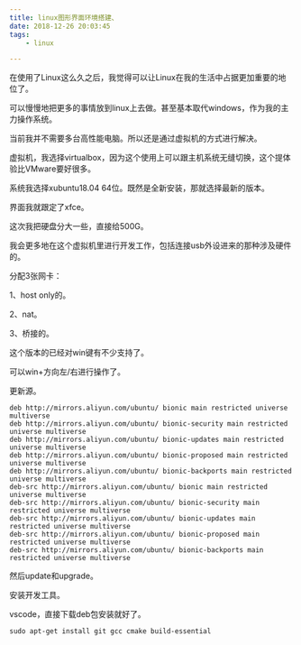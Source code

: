 ```yaml
---
title: linux图形界面环境搭建、
date: 2018-12-26 20:03:45
tags:
	- linux

---
```




在使用了Linux这么久之后，我觉得可以让Linux在我的生活中占据更加重要的地位了。

可以慢慢地把更多的事情放到linux上去做。甚至基本取代windows，作为我的主力操作系统。

当前我并不需要多台高性能电脑。所以还是通过虚拟机的方式进行解决。

虚拟机，我选择virtualbox，因为这个使用上可以跟主机系统无缝切换，这个提体验比VMware要好很多。

系统我选择xubuntu18.04  64位。既然是全新安装，那就选择最新的版本。

界面我就跟定了xfce。

这次我把硬盘分大一些，直接给500G。

我会更多地在这个虚拟机里进行开发工作，包括连接usb外设进来的那种涉及硬件的。

分配3张网卡：

1、host only的。

2、nat。

3、桥接的。



这个版本的已经对win键有不少支持了。

可以win+方向左/右进行操作了。

更新源。

```
deb http://mirrors.aliyun.com/ubuntu/ bionic main restricted universe multiverse
deb http://mirrors.aliyun.com/ubuntu/ bionic-security main restricted universe multiverse
deb http://mirrors.aliyun.com/ubuntu/ bionic-updates main restricted universe multiverse
deb http://mirrors.aliyun.com/ubuntu/ bionic-proposed main restricted universe multiverse
deb http://mirrors.aliyun.com/ubuntu/ bionic-backports main restricted universe multiverse
deb-src http://mirrors.aliyun.com/ubuntu/ bionic main restricted universe multiverse
deb-src http://mirrors.aliyun.com/ubuntu/ bionic-security main restricted universe multiverse
deb-src http://mirrors.aliyun.com/ubuntu/ bionic-updates main restricted universe multiverse
deb-src http://mirrors.aliyun.com/ubuntu/ bionic-proposed main restricted universe multiverse
deb-src http://mirrors.aliyun.com/ubuntu/ bionic-backports main restricted universe multiverse
```

然后update和upgrade。



安装开发工具。

vscode，直接下载deb包安装就好了。

```
sudo apt-get install git gcc cmake build-essential
```







